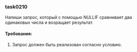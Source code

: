
### task0210

Напиши запрос, который с помощью NULLIF сравнивает два одинаковых числа и возращает результат.


#### Требования:
1.	Запрос должен быть реализован согласно условию.

